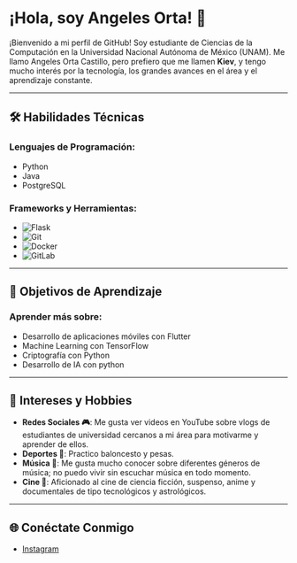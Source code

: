 # ¡Hola, soy Angeles Orta! 👋

¡Bienvenido a mi perfil de GitHub! Soy estudiante de Ciencias de la Computación en la Universidad Nacional Autónoma de México (UNAM). Me llamo Angeles Orta Castillo, pero prefiero que me llamen **Kiev**, y tengo mucho interés por la tecnología, los grandes avances en el área y el aprendizaje constante.

---

## 🛠 Habilidades Técnicas

### Lenguajes de Programación:
- Python
- Java
- PostgreSQL

### Frameworks y Herramientas:
- ![Flask](https://img.shields.io/badge/Flask-000000?style=for-the-badge&logo=flask&logoColor=white)
- ![Git](https://img.shields.io/badge/Git-F05032?style=for-the-badge&logo=git&logoColor=white)
- ![Docker](https://img.shields.io/badge/Docker-2496ED?style=for-the-badge&logo=docker&logoColor=white)
- ![GitLab](https://img.shields.io/badge/GitLab-FC6D26?style=for-the-badge&logo=gitlab&logoColor=white)

---

## 🎯 Objetivos de Aprendizaje

### Aprender más sobre:
- Desarrollo de aplicaciones móviles con Flutter
- Machine Learning con TensorFlow
- Criptografía con Python
- Desarrollo de IA con python

---

## 🌟 Intereses y Hobbies

- **Redes Sociales 🎮**: Me gusta ver videos en YouTube sobre vlogs de estudiantes de universidad cercanos a mi área para motivarme y aprender de ellos.
- **Deportes 🏀**: Practico baloncesto y pesas.
- **Música 🎵**: Me gusta mucho conocer sobre diferentes géneros de música; no puedo vivir sin escuchar música en todo momento.
- **Cine 🎥**: Aficionado al cine de ciencia ficción, suspenso, anime y documentales de tipo tecnológicos y astrológicos.

---

## 🌐 Conéctate Conmigo

- [Instagram](https://www.instagram.com/angeleskiev_s?igsh=MW05Y2xlMmI2dHV1Nw==)
